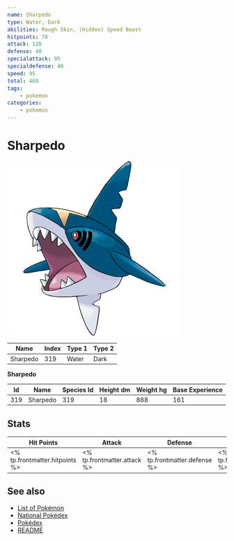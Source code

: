 ```yaml
---
name: Sharpedo
type: Water, Dark
abilities: Rough Skin, (Hidden) Speed Boost
hitpoints: 70
attack: 120
defense: 40
specialattack: 95
specialdefense: 40
speed: 95
total: 460
tags:
    - pokemon
categories:
    - pokemon
---
```


# Sharpedo


![Sharpedo](images/319.png)

| **Name** | **Index** | **Type 1** | **Type 2** |
|----|----|----|----|
| Sharpedo | 319 | Water | Dark  |

**Sharpedo** 




| **Id** | **Name** | **Species Id** | **Height dm** | **Weight hg** | **Base Experience** |
|--------|----------|----------------|------------|------------|---------------------|
| 319 | Sharpedo | 319 | 18 | 888 | 161 |



## Stats

| **Hit Points** | **Attack** | **Defense** | **Special Attack** | **Special Defense** | **Speed** | **Total** |
|----------------|------------|-------------|--------------------|---------------------|-----------|-----------|
| <% tp.frontmatter.hitpoints %> | <% tp.frontmatter.attack %> | <% tp.frontmatter.defense %> | <% tp.frontmatter.specialattack %> | <% tp.frontmatter.specialdefense %> | <% tp.frontmatter.speed %> | <% tp.frontmatter.total %> |

## See also

- [List of Pokémon](../pokemon.md)
- [National Pokédex](../national_pokedex.md)
- [Pokédex](../pokedex.md)
- [README](../README.md)
